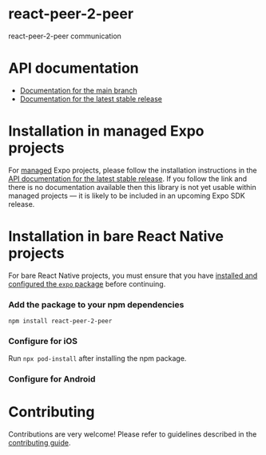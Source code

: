 # react-peer-2-peer

react-peer-2-peer communication

# API documentation

- [Documentation for the main branch](https://github.com/expo/expo/blob/main/docs/pages/versions/unversioned/sdk/react-p2p.md)
- [Documentation for the latest stable release](https://docs.expo.dev/versions/latest/sdk/react-p2p/)

# Installation in managed Expo projects

For [managed](https://docs.expo.dev/archive/managed-vs-bare/) Expo projects, please follow the installation instructions in the [API documentation for the latest stable release](#api-documentation). If you follow the link and there is no documentation available then this library is not yet usable within managed projects &mdash; it is likely to be included in an upcoming Expo SDK release.

# Installation in bare React Native projects

For bare React Native projects, you must ensure that you have [installed and configured the `expo` package](https://docs.expo.dev/bare/installing-expo-modules/) before continuing.

### Add the package to your npm dependencies

```
npm install react-peer-2-peer
```

### Configure for iOS

Run `npx pod-install` after installing the npm package.

### Configure for Android

# Contributing

Contributions are very welcome! Please refer to guidelines described in the [contributing guide](https://github.com/expo/expo#contributing).
